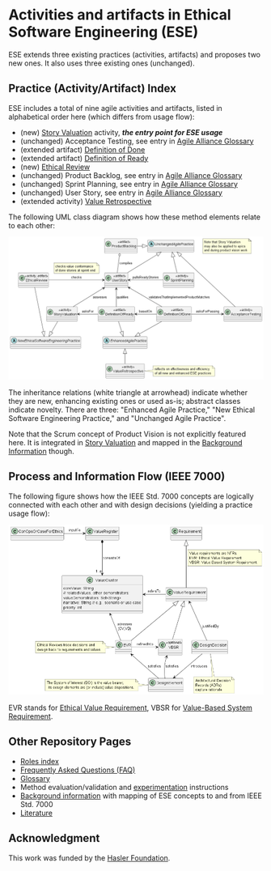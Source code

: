 # Activities and artifacts in Ethical Software Engineering (ESE)

ESE extends three existing practices (activities, artifacts) and proposes two new ones. It also uses three existing ones (unchanged). 


## Practice (Activity/Artifact) Index 

ESE includes a total of nine agile activities and artifacts, listed in alphabetical order here (which differs from usage flow):

* (new) [Story Valuation](ESE-StoryValuation.md) activity, ***the entry point for ESE usage***
* (unchanged) Acceptance Testing, see entry in [Agile Alliance Glossary](https://www.agilealliance.org/glossary/acceptance)
* (extended artifact) [Definition of Done](ESE-DefinitionOfDone.md) 
* (extended artifact) [Definition of Ready](ESE-DefinitionOfReady.md) 
* (new) [Ethical Review](ESE-EthicalReview.md)
* (unchanged) Product Backlog, see entry in [Agile Alliance Glossary](https://www.agilealliance.org/glossary/backlog/) 
* (unchanged) Sprint Planning, see entry in [Agile Alliance Glossary](https://www.agilealliance.org/glossary/sprint-planning/)
* (unchanged) User Story, see entry in [Agile Alliance Glossary](https://www.agilealliance.org/glossary/user-stories/)
* (extended activity) [Value Retrospective](ESE-ValueRetrospective.md) 

<!-- TODO (H) v2: arrow between product backlog and unchanged ap missing (Jan 24) -->

The following UML class diagram shows how these method elements relate to each other: 

![ESE Practices and Their Relations](/images/ESE-Practices.png)

 The inheritance relations (white triangle at arrowhead) indicate whether they are new, enhancing existing ones or used as-is; abstract classes indicate novelty. There are three: "Enhanced Agile Practice," "New Ethical Software Engineering Practice," and "Unchanged Agile Practice". 

Note that the Scrum concept of Product Vision is not explicitly featured here. It is integrated in [Story Valuation](ESE-StoryValuation.md) and mapped in the [Background Information](/ESE-BackgroundInformation.md) though.

## Process and Information Flow (IEEE 7000) 

The following figure shows how the IEEE Std. 7000 concepts are logically connected with each other and with design decisions (yielding a practice usage flow): 

![From Value to Requirements to Design](/images/ESE-ConceptsAndTraceRelations.png) 
<!-- note: figure also used in ESE-BackgroundInformation.md -->

EVR stands for [Ethical Value Requirement](/ESE-Glossary.md#evr), VBSR for [Value-Based System Requirement](/ESE-Glossary.md#vbsr).

## Other Repository Pages

* [Roles index](/roles)
* [Frequently Asked Questions (FAQ)](/ESE-FAQ.md)
* [Glossary](/ESE-Glossary.md)
* Method evaluation/validation and [experimentation](/experimentation/README.md) instructions
* [Background information](/ESE-BackgroundInformation.md) with mapping of ESE concepts to and from IEEE Std. 7000
* [Literature](/ESE-Literature.md)


## Acknowledgment

This work was funded by the [Hasler Foundation](https://haslerstiftung.ch/en/welcome-to-the-hasler-foundation/).